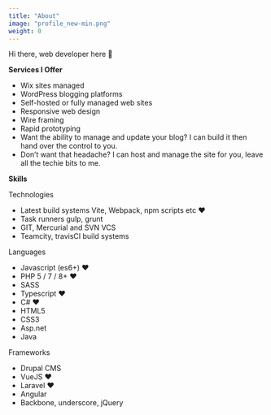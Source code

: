 ```yaml
---
title: "About"
image: "profile_new-min.png"
weight: 0
---
```


Hi there, web developer here 👋

**Services I Offer**

- Wix sites managed
- WordPress blogging platforms
- Self-hosted or fully managed web sites
- Responsive web design
- Wire framing
- Rapid prototyping
- Want the ability to manage and update your blog? I can build it then hand over the control to you.
- Don’t want that headache? I can host and manage the site for you, leave all the techie bits to me.

**Skills**

Technologies

- Latest build systems Vite, Webpack, npm scripts etc ♥
- Task runners gulp, grunt
- GIT, Mercurial and SVN VCS
- Teamcity, travisCI build systems

Languages

- Javascript (es6+) ♥
- PHP 5 / 7 / 8+ ♥
- SASS
- Typescript ♥
- C# ♥
- HTML5
- CSS3
- Asp.net
- Java

Frameworks

- Drupal CMS
- VueJS ♥
- Laravel ♥
- Angular
- Backbone, underscore, jQuery

